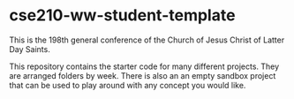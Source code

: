 # cse210-ww-student-template
This is the 198th general conference of the Church of Jesus Christ of Latter Day Saints.

This repository contains the starter code for many different projects. They are arranged folders by week. There is also an an empty sandbox project that can be used to play around with any concept you would like.
